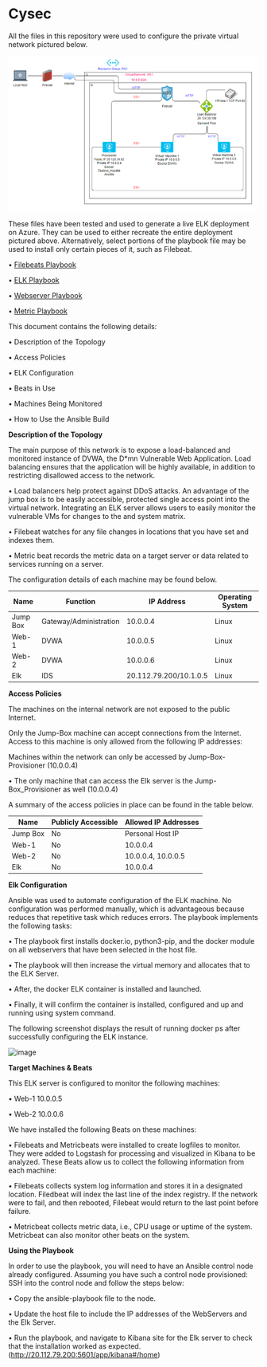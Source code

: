 # Cysec

All the files in this repository were used to configure the private virtual network pictured below.

![VNet Diagram](Diagram/Network_Diagram.png)


These files have been tested and used to generate a live ELK deployment on Azure. They can be used to either recreate the entire deployment pictured above. Alternatively, select portions of the playbook file may be used to install only certain pieces of it, such as Filebeat.

•	[Filebeats Playbook](https://github.com/andres-perez21/Cysec/blob/main/Ansible/ansible/roles/filebeat-playbook.yml)

•	[ELK Playbook](https://github.com/andres-perez21/Cysec/blob/main/Ansible/ansible/install-elk.yml)

•	[Webserver Playbook](https://github.com/andres-perez21/Cysec/blob/main/Ansible/ansible/my_playbook.yml)

•	[Metric Playbook](https://github.com/andres-perez21/Cysec/blob/main/Ansible/ansible/roles/metricbeat-playbook.yml)

This document contains the following details:

•	Description of the Topology

•	Access Policies

•	ELK Configuration 

•	Beats in Use

•	Machines Being Monitored

•	How to Use the Ansible Build

**Description of the Topology**

The main purpose of this network is to expose a load-balanced and monitored instance of DVWA, the D*mn Vulnerable Web Application.
Load balancing ensures that the application will be highly available, in addition to restricting disallowed access to the network.

•	Load balancers help protect against DDoS attacks. An advantage of the jump box is to be easily accessible, protected single access point into the virtual network. 
Integrating an ELK server allows users to easily monitor the vulnerable VMs for changes to the and system matrix.

•	Filebeat watches for any file changes in locations that you have set and indexes them. 

•	Metric beat records the metric data on a target server or data related to services running on a server. 

The configuration details of each machine may be found below. 


|     Name        |     Function                  |     IP Address                |     Operating System    |
|-----------------|-------------------------------|-------------------------------|-------------------------|
|     Jump Box    |     Gateway/Administration    |     10.0.0.4                  |     Linux               |
|     Web-1       |     DVWA                      |     10.0.0.5                  |     Linux               |
|     Web-2       |     DVWA                      |     10.0.0.6                  |     Linux               |
|     Elk         |     IDS                       |     20.112.79.200/10.1.0.5    |     Linux               |

**Access Policies**

The machines on the internal network are not exposed to the public Internet.

Only the Jump-Box machine can accept connections from the Internet. Access to this machine is only allowed from the following IP addresses:

Machines within the network can only be accessed by Jump-Box-Provisioner (10.0.0.4)

•	The only machine that can access the Elk server is the Jump-Box_Provisioner as well (10.0.0.4)

A summary of the access policies in place can be found in the table below.

|     Name        |     Publicly Accessible    |     Allowed IP   Addresses    |
|-----------------|----------------------------|-------------------------------|
|     Jump Box    |     No                     |     Personal Host IP          |
|     Web-1       |     No                     |     10.0.0.4                  |
|     Web-2       |     No                     |     10.0.0.4, 10.0.0.5        |
|     Elk         |     No                     |     10.0.0.4                  |
		
		
**Elk Configuration**

Ansible was used to automate configuration of the ELK machine. No configuration was performed manually, which is advantageous because reduces that repetitive task which reduces errors. 
The playbook implements the following tasks:

•	The playbook first installs docker.io, python3-pip, and the docker module on all webservers that have been selected in the host file.

•	The playbook will then increase the virtual memory and allocates that to the ELK Server.

•	After, the docker ELK container is installed and launched.

•	Finally, it will confirm the container is installed, configured and up and running using system command. 



The following screenshot displays the result of running docker ps after successfully configuring the ELK instance.
 
 ![image](https://user-images.githubusercontent.com/95457269/147009926-a8b3b4a7-ad22-45f3-9f7b-7773575dee6a.png)


**Target Machines & Beats**

This ELK server is configured to monitor the following machines:

•	Web-1 10.0.0.5

•	Web-2 10.0.0.6

We have installed the following Beats on these machines:

•	Filebeats and Metricbeats were installed to create logfiles to monitor. They were added to Logstash for processing and visualized in Kibana to be analyzed. 
These Beats allow us to collect the following information from each machine:

•	Filebeats collects system log information and stores it in a designated location. Filedbeat will index the last line of the index registry. If the network were to fail, and then rebooted, Filebeat would return to the last point before failure. 

•	Metricbeat collects metric data, i.e., CPU usage or uptime of the system. Metricbeat can also monitor other beats on the system.  

**Using the Playbook**

In order to use the playbook, you will need to have an Ansible control node already configured. Assuming you have such a control node provisioned:
SSH into the control node and follow the steps below:

•	Copy the ansible-playbook file to the node.

•	Update the host file to include the IP addresses of the WebServers and the Elk Server. 

•	Run the playbook, and navigate to Kibana site for the Elk server to check that the installation worked as expected. (http://20.112.79.200:5601/app/kibana#/home)
